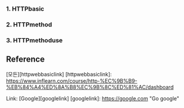 ### 1. HTTPbasic
### 2. HTTPmethod
### 3. HTTPmethoduse


## Reference
[모든][httpwebbasiclink]
[httpwebbasiclink]: https://www.inflearn.com/course/http-%EC%9B%B9-%EB%84%A4%ED%8A%B8%EC%9B%8C%ED%81%AC/dashboard

Link: [Google][googlelink]
[googlelink]: https://google.com "Go google"
